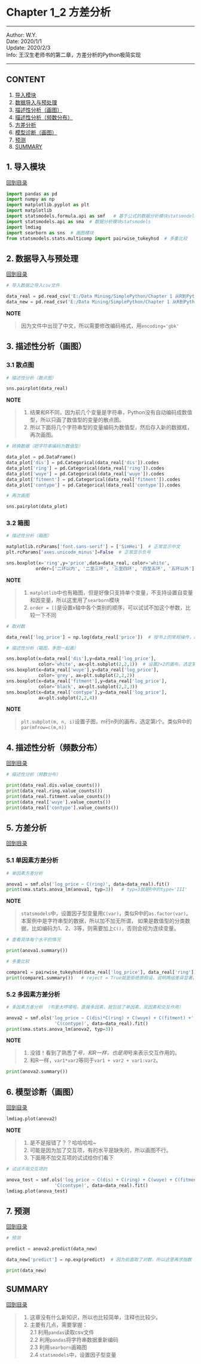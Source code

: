 # Chapter 1_2 方差分析

----
Author: W.Y.  
Date: 2020/1/1  
Update: 2020/2/3  
Info: 王汉生老师书的第二章，方差分析的Python极简实现  

----

## CONTENT

1. [导入模块](#1-导入模块)  
2. [数据导入与预处理](#2-数据导入与预处理)
3. [描述性分析（画图）](#3-描述性分析画图)
4. [描述性分析（频数分布）](#4-描述性分析频数分布)
5. [方差分析](#5-方差分析)
6. [模型诊断（画图）](#6-模型诊断画图)
7. [预测](#7-预测)
8. [SUMMARY](#SUMMARY)

## 1. 导入模块
[回到目录](#content)

``` python
import pandas as pd   
import numpy as np  
import matplotlib.pyplot as plt   
import matplotlib  
import statsmodels.formula.api as smf   # 基于公式的数据分析模块statsmodels
import statsmodels.api as sma  # 数据分析模块statsmodels
import lmdiag   
import searborn as sns  # 画图模块
from statsmodels.stats.multicomp import pairwise_tukeyhsd  # 多重比较
```

## 2. 数据导入与预处理
[回到目录](#content)

``` python
# 导入数据之导入csv文件 

data_real = pd.read_csv('E:/Data Mining/SimplePython/Chapter 1 从R到Python/CH 1_2 方差分析/CH 1_2 data real.csv', encoding='gbk')  
data_new = pd.read_csv('E:/Data Mining/SimplePython/Chapter 1 从R到Python/CH 1_2 方差分析/CH 1_2 data new.csv', encoding='gbk')
```

**NOTE**
>因为文件中出现了中文，所以需要修改编码格式，用`encoding='gbk'`


## 3. 描述性分析（画图）
### 3.1 散点图

``` python
# 描述性分析（散点图）

sns.pairplot(data_real)  
```

**NOTE**

>1. 结果和R不同，因为前几个变量是字符串，Python没有自动编码成数值型，所以只画了数值型的变量的散点图。
>2. 所以下面将几个字符串型的变量编码为数值型，然后存入新的数据框，再次画图。

``` python
# 转换数据（把字符串编码为数值型）

data_plot = pd.DataFrame()
data_plot['dis'] = pd.Categorical(data_real['dis']).codes
data_plot['ring'] = pd.Categorical(data_real['ring']).codes
data_plot['wuye'] = pd.Categorical(data_real['wuye']).codes
data_plot['fitment'] = pd.Categorical(data_real['fitment']).codes
data_plot['contype'] = pd.Categorical(data_real['contype']).codes
```

``` python
# 再次画图

sns.pairplot(data_plot)  
```

### 3.2 箱图

``` python
# 描述性分析（箱图）

matplotlib.rcParams['font.sans-serif'] = ['SimHei']  # 正常显示中文
plt.rcParams['axes.unicode_minus']=False  # 正常显示负号

sns.boxplot(x='ring',y='price',data=data_real, color='white',
           order=['二环以内', '二至三环', '三至四环', '四至五环', '五环以外'])  
```

**NOTE**
>1. `matplotlib`中也有箱图，但是好像只支持单个变量，不支持设置自变量和因变量，所以这里用了`searborn`模块
>2. `order = []`是设置x轴中各个类别的顺序，可以试试不加这个参数，比较一下不同


``` python
# 取对数

data_real['log_price'] = np.log(data_real['price'])  # 按书上的常规操作，取哈对数 
```

``` python
# 描述性分析（箱图，多图一起画）

sns.boxplot(x=data_real['dis'],y=data_real['log_price'], 
            color='white', ax=plt.subplot(2,2,1))  # 设置2×2的画布，选定第1副子图，即第一行第一个。下同
sns.boxplot(x=data_real['wuye'],y=data_real['log_price'], 
            color='grey', ax=plt.subplot(2,2,2))
sns.boxplot(x=data_real['fitment'],y=data_real['log_price'], 
            color='black', ax=plt.subplot(2,2,3))
sns.boxplot(x=data_real['contype'],y=data_real['log_price'], 
            ax=plt.subplot(2,2,4))
```

**NOTE**
>`plt.subplot(m, n, i)`设置子图，m行n列的画布，选定第i个。类似R中的`par(mfrow=c(m,n))	`


## 4. 描述性分析（频数分布）
[回到目录](#content)

``` python
# 描述性分析（频数分布）

print(data_real.dis.value_counts())
print(data_real.ring.value_counts())
print(data_real.fitment.value_counts())
print(data_real['wuye'].value_counts())
print(data_real['contype'].value_counts())
```

## 5. 方差分析
[回到目录](#content)

### 5.1 单因素方差分析
``` python
# 单因素方差分析

anova1 = smf.ols('log_price ~ C(ring)', data=data_real).fit()
print(sma.stats.anova_lm(anova1, typ=3))   # typ=3就是R中的type='III'
```

**NOTE**
>`statsmodels`中，设置因子型变量用`C(var)`，类似R中的`as.factor(var)`。
>本案例中是字符串型的数据，所以加不加无所谓，
>如果是数值型的分类数据，比如编码为1、2、3等，则需要加上`C()`，否则会视为连续变量。

``` python
# 查看具体每个水平的情况

print(anova1.summary())
```

``` python
# 多重比较

compare1 = pairwise_tukeyhsd(data_real['log_price'], data_real['ring'])
print(compare1.summary())   # reject = True就是拒绝原假设，说明两组差异显著。
```

### 5.2 多因素方差分析
``` python
# 多因素方差分析 （书里太啰嗦啦，直接多因素，就包括了单因素、双因素和交互作用）

anova2 = smf.ols('log_price ~ C(dis)*C(ring) + C(wuye) + C(fitment) +'
                  'C(contype)', data=data_real).fit()
print(sma.stats.anova_lm(anova2, typ=3))
```

**NOTE**
>1. 没错！看到了熟悉了*号，和R一样，也是用*号来表示交互作用的。
>2. 和R一样，`var1*var2`等同于`var1 + var2 + var1:var2`。

``` python
print(anova2.summary())
```

## 6. 模型诊断（画图）
[回到目录](#content)

``` python
lmdiag.plot(anova2)
```

**NOTE**
>1. 是不是报错了？？哈哈哈哈~
>2. 可能是因为加了交互项，有的水平是缺失的，所以画图不行。
>3. 下面用不加交互项的试试给你们看下

``` python
# 试试不用交互项的

anova_test = smf.ols('log_price ~ C(dis) + C(ring) + C(wuye) + C(fitment) +'
                  'C(contype)', data=data_real).fit()
lmdiag.plot(anova_test)
```


## 7. 预测
[回到目录](#content)

``` python
# 预测

predict = anova2.predict(data_new)
```

``` python
data_new['predict'] = np.exp(predict)  # 因为前面取了对数，所以这里再求指数
```

``` python
print(data_new)
```

## SUMMARY
[回到目录](#content)

>1. 这章没有什么新知识，所以也比较简单，注释也比较少。
>2. 主要有几点，需要掌握：  
>2.1 利用`pandas`读取csv文件  
>2.2 利用`pandas`将字符串数据重新编码  
>2.3 利用`searborn`画箱图   
>2.4 `statsmodels`中，设置因子型变量  

